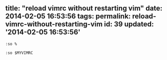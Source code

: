 title: "reload vimrc without restarting vim"
date: 2014-02-05 16:53:56
tags:
permalink: reload-vimrc-without-restarting-vim
id: 39
updated: '2014-02-05 16:53:56'
---



`:so %`

`:so $MYVIMRC`

